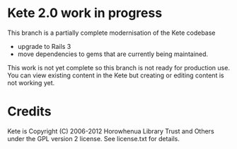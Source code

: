 # Kete 2.0 work in progress

This branch is a partially complete modernisation of the Kete codebase 

* upgrade to Rails 3
* move dependencies to gems that are currently being maintained.

This work is not yet complete so this branch is not ready for production use.
You can view existing content in the Kete but creating or editing content is not
working yet.

# Credits

Kete is Copyright (C) 2006-2012 Horowhenua Library Trust and Others under the GPL version 2 license.  See license.txt for details.  
